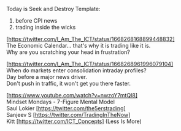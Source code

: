 Today is Seek and Destroy Template:
1. before CPI news
2. trading inside the wicks

[https://twitter.com/I_Am_The_ICT/status/1668268168899448832]  
The Economic Calendar... that's why it is trading like it is.    
Why are you scratching your head in frustration?  

  
[https://twitter.com/I_Am_The_ICT/status/1668268961996079104]  
When do markets enter consolidation intraday profiles?    
Day before a major news driver.    
Don't push in traffic, it won't get you there faster.  

[https://www.youtube.com/watch?v=nwzoY7mtQI8]   
Mindset Mondays - 7-Figure Mental Model  
Saul Lokier  [https://twitter.com/the5erstrading]  
Sanjeev S [https://twitter.com/TradingInTheNow]  
Kitt [https://twitter.com/ICT_Concepts] (Less Is More)  
